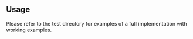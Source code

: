 ## Usage

Please refer to the test directory for examples of a full implementation with working examples.